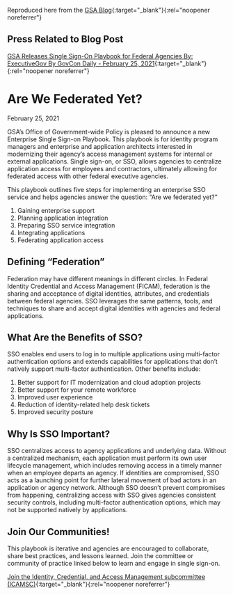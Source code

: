 Reproduced here from the [GSA Blog](https://www.gsa.gov/blog/2021/02/25/are-we-federated-yet){:target="_blank"}{:rel="noopener noreferrer"}

## Press Related to Blog Post

[GSA Releases Single Sign-On Playbook for Federal Agencies By: ExecutiveGov By GovCon Daily - February 25, 2021](https://www.executivegov.com/2021/02/gsa-releases-single-sign-on-playbook-for-federal-agencies/){:target="_blank"}{:rel="noopener noreferrer"}

# Are We Federated Yet?

February 25, 2021

GSA’s Office of Government-wide Policy is pleased to announce a new Enterprise Single Sign-on Playbook. This playbook is for identity program managers and enterprise and application architects interested in modernizing their agency’s access management systems for internal or external applications. Single sign-on, or SSO, allows agencies to centralize application access for employees and contractors, ultimately allowing for federated access with other federal executive agencies.

This playbook outlines five steps for implementing an enterprise SSO service and helps agencies answer the question: “Are we federated yet?”

1. Gaining enterprise support 
2. Planning application integration 
3. Preparing SSO service integration 
4. Integrating applications 
5. Federating application access

## Defining “Federation”

Federation may have different meanings in different circles. In Federal Identity Credential and Access Management (FICAM), federation is the sharing and acceptance of digital identities, attributes, and credentials between federal agencies. SSO leverages the same patterns, tools, and techniques to share and accept digital identities with agencies and federal applications.

## What Are the Benefits of SSO?

SSO enables end users to log in to multiple applications using multi-factor authentication options and extends capabilities for applications that don’t natively support multi-factor authentication. Other benefits include: 

1. Better support for IT modernization and cloud adoption projects
2. Better support for your remote workforce
3. Improved user experience
4. Reduction of identity-related help desk tickets
5. Improved security posture

## Why Is SSO Important?

SSO centralizes access to agency applications and underlying data. Without a centralized mechanism, each application must perform its own user lifecycle management, which includes removing access in a timely manner when an employee departs an agency. If identities are  compromised, SSO acts as a launching point for further lateral movement of bad actors in an application or agency network. Although SSO doesn’t prevent compromises from happening, centralizing access with SSO gives agencies consistent security controls, including multi-factor authentication options, which may not be supported natively by applications.

## Join Our Communities!

This playbook is iterative and agencies are encouraged to collaborate, share best practices, and lessons learned. Join the committee or community of practice linked below to learn and engage in single sign-on. 

[Join the Identity, Credential, and Access Management subcommittee (ICAMSC)](https://login.max.gov/cas/login?service=https%3A%2F%2Fcommunity.max.gov%2Flogin.action%3Fos_destination%3D%252Fpages%252Fviewpage.action%253FpageId%253D234815732){:target="_blank"}{:rel="noopener noreferrer"}
